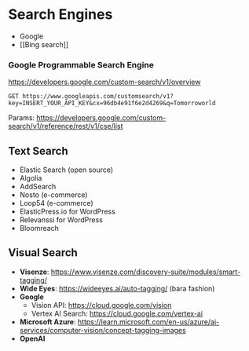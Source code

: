 # Search Engines

- Google
- [[Bing search]]

### Google Programmable Search Engine

https://developers.google.com/custom-search/v1/overview

	GET https://www.googleapis.com/customsearch/v1?key=INSERT_YOUR_API_KEY&cx=96db4e91f6e2d4269&q=Tomorroworld

Params: https://developers.google.com/custom-search/v1/reference/rest/v1/cse/list

## Text Search

- Elastic Search (open source)
- Algolia
- AddSearch
- Nosto (e-commerce)
- Loop54 (e-commerce)
- ElasticPress.io for WordPress
- Relevanssi for WordPress
- Bloomreach

## Visual Search

- **Visenze**: https://www.visenze.com/discovery-suite/modules/smart-tagging/
- **Wide Eyes**: https://wideeyes.ai/auto-tagging/ (bara fashion)
- **Google**
	- Vision API: https://cloud.google.com/vision
	- Vertex AI Search: https://cloud.google.com/vertex-ai
- **Microsoft Azure**: https://learn.microsoft.com/en-us/azure/ai-services/computer-vision/concept-tagging-images
- **OpenAI**
